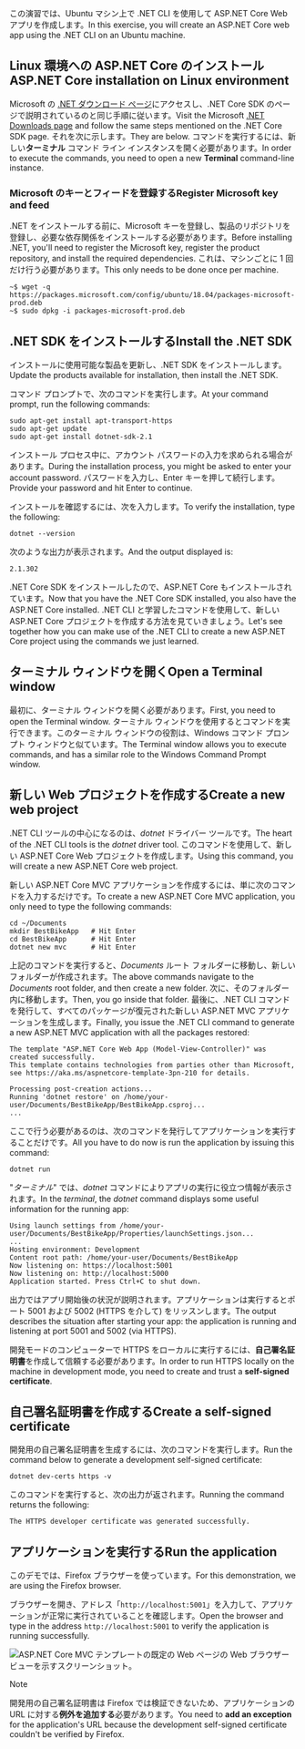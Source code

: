 <span data-ttu-id="343f6-101">この演習では、Ubuntu マシン上で .NET CLI を使用して ASP.NET Core Web アプリを作成します。</span><span class="sxs-lookup"><span data-stu-id="343f6-101">In this exercise, you will create an ASP.NET Core web app using the .NET CLI on an Ubuntu machine.</span></span>

## <a name="aspnet-core-installation-on-linux-environment"></a><span data-ttu-id="343f6-102">Linux 環境への ASP.NET Core のインストール</span><span class="sxs-lookup"><span data-stu-id="343f6-102">ASP.NET Core installation on Linux environment</span></span>

<span data-ttu-id="343f6-103">Microsoft の [.NET ダウンロード ページ](https://www.microsoft.com/net/download)にアクセスし、.NET Core SDK のページで説明されているのと同じ手順に従います。</span><span class="sxs-lookup"><span data-stu-id="343f6-103">Visit the Microsoft [.NET Downloads page](https://www.microsoft.com/net/download) and follow the same steps mentioned on the .NET Core SDK page.</span></span> <span data-ttu-id="343f6-104">それを次に示します。</span><span class="sxs-lookup"><span data-stu-id="343f6-104">They are below.</span></span> <span data-ttu-id="343f6-105">コマンドを実行するには、新しい**ターミナル** コマンド ライン インスタンスを開く必要があります。</span><span class="sxs-lookup"><span data-stu-id="343f6-105">In order to execute the commands, you need to open a new **Terminal** command-line instance.</span></span>

### <a name="register-microsoft-key-and-feed"></a><span data-ttu-id="343f6-106">Microsoft のキーとフィードを登録する</span><span class="sxs-lookup"><span data-stu-id="343f6-106">Register Microsoft key and feed</span></span>

<span data-ttu-id="343f6-107">.NET をインストールする前に、Microsoft キーを登録し、製品のリポジトリを登録し、必要な依存関係をインストールする必要があります。</span><span class="sxs-lookup"><span data-stu-id="343f6-107">Before installing .NET, you'll need to register the Microsoft key, register the product repository, and install the required dependencies.</span></span> <span data-ttu-id="343f6-108">これは、マシンごとに 1 回だけ行う必要があります。</span><span class="sxs-lookup"><span data-stu-id="343f6-108">This only needs to be done once per machine.</span></span>

```console
~$ wget -q https://packages.microsoft.com/config/ubuntu/18.04/packages-microsoft-prod.deb
~$ sudo dpkg -i packages-microsoft-prod.deb
```

## <a name="install-the-net-sdk"></a><span data-ttu-id="343f6-109">.NET SDK をインストールする</span><span class="sxs-lookup"><span data-stu-id="343f6-109">Install the .NET SDK</span></span>

<span data-ttu-id="343f6-110">インストールに使用可能な製品を更新し、.NET SDK をインストールします。</span><span class="sxs-lookup"><span data-stu-id="343f6-110">Update the products available for installation, then install the .NET SDK.</span></span>

<span data-ttu-id="343f6-111">コマンド プロンプトで、次のコマンドを実行します。</span><span class="sxs-lookup"><span data-stu-id="343f6-111">At your command prompt, run the following commands:</span></span>

```console
sudo apt-get install apt-transport-https
sudo apt-get update
sudo apt-get install dotnet-sdk-2.1
```

<span data-ttu-id="343f6-112">インストール プロセス中に、アカウント パスワードの入力を求められる場合があります。</span><span class="sxs-lookup"><span data-stu-id="343f6-112">During the installation process, you might be asked to enter your account password.</span></span> <span data-ttu-id="343f6-113">パスワードを入力し、Enter キーを押して続行します。</span><span class="sxs-lookup"><span data-stu-id="343f6-113">Provide your password and hit Enter to continue.</span></span>

<span data-ttu-id="343f6-114">インストールを確認するには、次を入力します。</span><span class="sxs-lookup"><span data-stu-id="343f6-114">To verify the installation, type the following:</span></span>

```console
dotnet --version
```

<span data-ttu-id="343f6-115">次のような出力が表示されます。</span><span class="sxs-lookup"><span data-stu-id="343f6-115">And the output displayed is:</span></span>

```console
2.1.302
```

<span data-ttu-id="343f6-116">.NET Core SDK をインストールしたので、ASP.NET Core もインストールされています。</span><span class="sxs-lookup"><span data-stu-id="343f6-116">Now that you have the .NET Core SDK installed, you also have the ASP.NET Core installed.</span></span> <span data-ttu-id="343f6-117">.NET CLI と学習したコマンドを使用して、新しい ASP.NET Core プロジェクトを作成する方法を見ていきましょう。</span><span class="sxs-lookup"><span data-stu-id="343f6-117">Let's see together how you can make use of the .NET CLI to create a new ASP.NET Core project using the commands we just learned.</span></span>

## <a name="open-a-terminal-window"></a><span data-ttu-id="343f6-118">ターミナル ウィンドウを開く</span><span class="sxs-lookup"><span data-stu-id="343f6-118">Open a Terminal window</span></span>

<span data-ttu-id="343f6-119">最初に、ターミナル ウィンドウを開く必要があります。</span><span class="sxs-lookup"><span data-stu-id="343f6-119">First, you need to open the Terminal window.</span></span> <span data-ttu-id="343f6-120">ターミナル ウィンドウを使用するとコマンドを実行できます。このターミナル ウィンドウの役割は、Windows コマンド プロンプト ウィンドウと似ています。</span><span class="sxs-lookup"><span data-stu-id="343f6-120">The Terminal window allows you to execute commands, and has a similar role to the Windows Command Prompt window.</span></span>

## <a name="create-a-new-web-project"></a><span data-ttu-id="343f6-121">新しい Web プロジェクトを作成する</span><span class="sxs-lookup"><span data-stu-id="343f6-121">Create a new web project</span></span>

<span data-ttu-id="343f6-122">.NET CLI ツールの中心になるのは、*dotnet* ドライバー ツールです。</span><span class="sxs-lookup"><span data-stu-id="343f6-122">The heart of the .NET CLI tools is the *dotnet* driver tool.</span></span> <span data-ttu-id="343f6-123">このコマンドを使用して、新しい ASP.NET Core Web プロジェクトを作成します。</span><span class="sxs-lookup"><span data-stu-id="343f6-123">Using this command, you will create a new ASP.NET Core web project.</span></span>

<span data-ttu-id="343f6-124">新しい ASP.NET Core MVC アプリケーションを作成するには、単に次のコマンドを入力するだけです。</span><span class="sxs-lookup"><span data-stu-id="343f6-124">To create a new ASP.NET Core MVC application, you only need to type the following commands:</span></span>

```console
cd ~/Documents
mkdir BestBikeApp   # Hit Enter
cd BestBikeApp      # Hit Enter
dotnet new mvc      # Hit Enter
```

<span data-ttu-id="343f6-125">上記のコマンドを実行すると、*Documents* ルート フォルダーに移動し、新しいフォルダーが作成されます。</span><span class="sxs-lookup"><span data-stu-id="343f6-125">The above commands navigate to the *Documents* root folder, and then create a new folder.</span></span> <span data-ttu-id="343f6-126">次に、そのフォルダー内に移動します。</span><span class="sxs-lookup"><span data-stu-id="343f6-126">Then, you go inside that folder.</span></span> <span data-ttu-id="343f6-127">最後に、.NET CLI コマンドを発行して、すべてのパッケージが復元された新しい ASP.NET MVC アプリケーションを生成します。</span><span class="sxs-lookup"><span data-stu-id="343f6-127">Finally, you issue the .NET CLI command to generate a new ASP.NET MVC application with all the packages restored:</span></span>

```console
The template "ASP.NET Core Web App (Model-View-Controller)" was created successfully.
This template contains technologies from parties other than Microsoft, see https://aka.ms/aspnetcore-template-3pn-210 for details.

Processing post-creation actions...
Running 'dotnet restore' on /home/your-user/Documents/BestBikeApp/BestBikeApp.csproj...
...
```

<span data-ttu-id="343f6-128">ここで行う必要があるのは、次のコマンドを発行してアプリケーションを実行することだけです。</span><span class="sxs-lookup"><span data-stu-id="343f6-128">All you have to do now is run the application by issuing this command:</span></span>

```console
dotnet run
```

<span data-ttu-id="343f6-129">"*ターミナル*" では、*dotnet* コマンドによりアプリの実行に役立つ情報が表示されます。</span><span class="sxs-lookup"><span data-stu-id="343f6-129">In the *terminal*, the *dotnet* command displays some useful information for the running app:</span></span>

```console
Using launch settings from /home/your-user/Documents/BestBikeApp/Properties/launchSettings.json...
...
Hosting environment: Development
Content root path: /home/your-user/Documents/BestBikeApp
Now listening on: https://localhost:5001
Now listening on: http://localhost:5000
Application started. Press Ctrl+C to shut down.
```

<span data-ttu-id="343f6-130">出力ではアプリ開始後の状況が説明されます。アプリケーションは実行するとポート 5001 および 5002 (HTTPS を介して) をリッスンします。</span><span class="sxs-lookup"><span data-stu-id="343f6-130">The output describes the situation after starting your app: the application is running and listening at port 5001 and 5002 (via HTTPS).</span></span>

<span data-ttu-id="343f6-131">開発モードのコンピューターで HTTPS をローカルに実行するには、**自己署名証明書**を作成して信頼する必要があります。</span><span class="sxs-lookup"><span data-stu-id="343f6-131">In order to run HTTPS locally on the machine in development mode, you need to create and trust a **self-signed certificate**.</span></span>

## <a name="create-a-self-signed-certificate"></a><span data-ttu-id="343f6-132">自己署名証明書を作成する</span><span class="sxs-lookup"><span data-stu-id="343f6-132">Create a self-signed certificate</span></span>

<span data-ttu-id="343f6-133">開発用の自己署名証明書を生成するには、次のコマンドを実行します。</span><span class="sxs-lookup"><span data-stu-id="343f6-133">Run the command below to generate a development self-signed certificate:</span></span>

```console
dotnet dev-certs https -v
```

<span data-ttu-id="343f6-134">このコマンドを実行すると、次の出力が返されます。</span><span class="sxs-lookup"><span data-stu-id="343f6-134">Running the command returns the following:</span></span>

```console
The HTTPS developer certificate was generated successfully.
```

## <a name="run-the-application"></a><span data-ttu-id="343f6-135">アプリケーションを実行する</span><span class="sxs-lookup"><span data-stu-id="343f6-135">Run the application</span></span>

<span data-ttu-id="343f6-136">このデモでは、Firefox ブラウザーを使っています。</span><span class="sxs-lookup"><span data-stu-id="343f6-136">For this demonstration, we are using the Firefox browser.</span></span>

<span data-ttu-id="343f6-137">ブラウザーを開き、アドレス「`http://localhost:5001`」を入力して、アプリケーションが正常に実行されていることを確認します。</span><span class="sxs-lookup"><span data-stu-id="343f6-137">Open the browser and type in the address `http://localhost:5001` to verify the application is running successfully.</span></span>

![ASP.NET Core MVC テンプレートの既定の Web ページの Web ブラウザー ビューを示すスクリーンショット。](../media/5-asp-core-mvc-default-template.PNG)

> [!NOTE]
> <span data-ttu-id="343f6-139">開発用の自己署名証明書は Firefox では検証できないため、アプリケーションの URL に対する**例外を追加する**必要があります。</span><span class="sxs-lookup"><span data-stu-id="343f6-139">You need to **add an exception** for the application's URL because the development self-signed certificate couldn't be verified by Firefox.</span></span>
